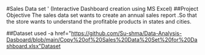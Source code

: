 #Sales Data set ' (Interactive Dashboard creation using MS Excel)
##Project Objective
The sales data set wants to create an annual sales report .So that the store wants to understand the
 profitable products in states and cities.

##Dataset used
-a href="https://github.com/Su-shma/Data-Analysis-Dasboard/blob/main/Copy%20of%20Sales%20Data%20Set%20for%20Dashboard.xlsx"Dataset</a>
